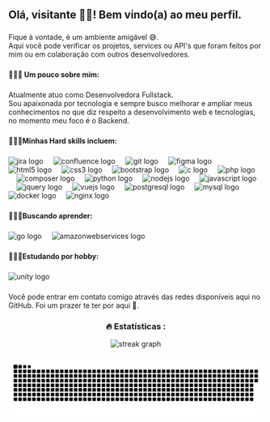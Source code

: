 <h2 align="left">Olá, visitante 👋🏾! Bem vindo(a) ao meu perfil.</h2>

###

<p align="left">Fique à vontade, é um ambiente amigável 😅.<br>Aqui você pode verificar os projetos, services ou API's que foram feitos por mim ou em colaboração com outros desenvolvedores.</p>

###

<h4 align="left">👩🏾‍💻  Um pouco sobre mim:</h4>

###

<p align="left">Atualmente atuo como Desenvolvedora Fullstack. <br>Sou apaixonada por tecnologia e sempre busco melhorar e ampliar meus conhecimentos no que diz respeito a desenvolvimento web e tecnologias, no momento meu foco é o Backend.</p>

###

<h4 align="left">👩🏾‍💻Minhas Hard skills incluem:</h4>

###

<div align="left">
  <img src="https://cdn.jsdelivr.net/gh/devicons/devicon/icons/jira/jira-original.svg" height="40" alt="jira logo"  />
  <img width="12" />
  <img src="https://cdn.jsdelivr.net/gh/devicons/devicon/icons/confluence/confluence-original.svg" height="40" alt="confluence logo"  />
  <img width="12" />
  <img src="https://cdn.jsdelivr.net/gh/devicons/devicon/icons/git/git-original.svg" height="40" alt="git logo"  />
  <img width="12" />
  <img src="https://cdn.jsdelivr.net/gh/devicons/devicon/icons/figma/figma-original.svg" height="40" alt="figma logo"  />
  <img width="12" />
  <img src="https://cdn.jsdelivr.net/gh/devicons/devicon/icons/html5/html5-original.svg" height="40" alt="html5 logo"  />
  <img width="12" />
  <img src="https://cdn.jsdelivr.net/gh/devicons/devicon/icons/css3/css3-original.svg" height="40" alt="css3 logo"  />
  <img width="12" />
  <img src="https://cdn.jsdelivr.net/gh/devicons/devicon/icons/bootstrap/bootstrap-original.svg" height="40" alt="bootstrap logo"  />
  <img width="12" />
  <img src="https://cdn.jsdelivr.net/gh/devicons/devicon/icons/c/c-original.svg" height="40" alt="c logo"  />
  <img width="12" />
  <img src="https://cdn.simpleicons.org/php/777BB4" height="40" alt="php logo"  />
  <img width="12" />
  <img src="https://cdn.jsdelivr.net/gh/devicons/devicon/icons/composer/composer-original.svg" height="40" alt="composer logo"  />
  <img width="12" />
  <img src="https://cdn.jsdelivr.net/gh/devicons/devicon/icons/python/python-original.svg" height="40" alt="python logo"  />
  <img width="12" />
  <img src="https://cdn.jsdelivr.net/gh/devicons/devicon/icons/nodejs/nodejs-original.svg" height="40" alt="nodejs logo"  />
  <img width="12" />
  <img src="https://cdn.jsdelivr.net/gh/devicons/devicon/icons/javascript/javascript-original.svg" height="40" alt="javascript logo"  />
  <img width="12" />
  <img src="https://cdn.jsdelivr.net/gh/devicons/devicon/icons/jquery/jquery-original.svg" height="40" alt="jquery logo"  />
  <img width="12" />
  <img src="https://cdn.jsdelivr.net/gh/devicons/devicon/icons/vuejs/vuejs-original.svg" height="40" alt="vuejs logo"  />
  <img width="12" />
  <img src="https://cdn.jsdelivr.net/gh/devicons/devicon/icons/postgresql/postgresql-original.svg" height="40" alt="postgresql logo"  />
  <img width="12" />
  <img src="https://cdn.jsdelivr.net/gh/devicons/devicon/icons/mysql/mysql-original.svg" height="40" alt="mysql logo"  />
  <img width="12" />
  <img src="https://cdn.jsdelivr.net/gh/devicons/devicon/icons/docker/docker-original.svg" height="40" alt="docker logo"  />
  <img width="12" />
  <img src="https://cdn.jsdelivr.net/gh/devicons/devicon/icons/nginx/nginx-original.svg" height="40" alt="nginx logo"  />
</div>

###

<h4 align="left">👩🏾‍💻Buscando aprender:</h4>

###

<div align="left">
  <img src="https://cdn.jsdelivr.net/gh/devicons/devicon/icons/go/go-original.svg" height="40" alt="go logo"  />
  <img width="12" />
  <img src="https://cdn.jsdelivr.net/gh/devicons/devicon/icons/amazonwebservices/amazonwebservices-original-wordmark.svg" height="40" alt="amazonwebservices logo"  />
</div>

###

<h4 align="left">👩🏾‍💻Estudando por hobby:</h4>

###

<div align="left">
  <img src="https://cdn.jsdelivr.net/gh/devicons/devicon/icons/unity/unity-original.svg" height="40" alt="unity logo"  />
</div>

###

<p align="left">Você pode entrar em contato comigo através das redes disponíveis aqui no GitHub. Foi um prazer te ter por aqui 🤗.</p>

###

<h3 align="center">🔥 Estatísticas :</h3>
<div align="center">
  <img src="https://streak-stats.demolab.com?user=CarolSilv&locale=pt-BR&mode=daily&theme=dark&hide_border=false&border_radius=5&order=3" height="220" alt="streak graph"  />
</div>


###

<picture align="center">
  <source media="(prefers-color-scheme: dark)" srcset="https://raw.githubusercontent.com/CarolSilv/CarolSilv/output/github-contribution-grid-snake-dark.svg">
  <source media="(prefers-color-scheme: light)" srcset="https://raw.githubusercontent.com/CarolSilv/CarolSilv/output/github-contribution-grid-snake.svg">
  <img alt="github contribution grid snake animation" src="https://raw.githubusercontent.com/CarolSilv/CarolSilv/output/github-contribution-grid-snake.svg">
</picture>

